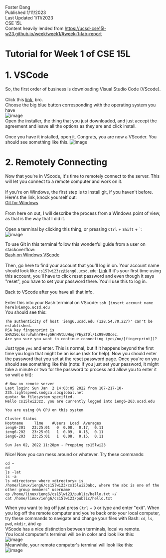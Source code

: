 Foster Dang  
Published 1/11/2023  
Last Updated 1/11/2023  
CSE 15L  
Content heavily lended from https://ucsd-cse15l-w23.github.io/week/week1/#week-1-lab-report

# Tutorial for Week 1 of CSE 15L<br><br>1. VSCode
So, the first order of business is downloading Visual Studio Code (VScode).<br>
<br>
Click this [link](https://code.visualstudio.com/download), bro.  
Choose the big blue button corresponding with the operating system you have  
![image](https://user-images.githubusercontent.com/96316038/211932916-f2c6f8c6-9ef5-4756-9723-cfbaf1da3f09.png)
<br>
Open the installer, the thing that you just downloaded, and just accept the agreement and leave all the options as they are and click install. 
<br><br>
Once you have it installed, open it. Congrats, you are now a VScoder. You should see something like this.
![image](https://user-images.githubusercontent.com/96316038/211933342-d87b49c9-85cc-405c-87d5-aaa08bec6479.png)
<br>
# 2. Remotely Connecting  
Now that you're in VScode, it's time to remotely connect to the server. This will let you connect to a remote computer and work on it. 
<br><br>
If you're on Windows, the first step is to install git, if you haven't before. Here's the link, knock yourself out:  
[Git for Windows](https://gitforwindows.org/)  
<br>From here on out, I will describe the process from a Windows point of view, as that is the way that I did it.  
<br>
Open a terminal by clicking this thing, or pressing `Ctrl` + `Shift` + `` ` ``:  
![image](https://user-images.githubusercontent.com/96316038/212623744-32cd79e1-3a89-4006-aa2c-1e464178b678.png)

To use Git in this terminal follow this wonderful guide from a user on stackoverflow:  
[Bash on Windows VScode](https://stackoverflow.com/a/50527994)  
<br>
Then, go here to find your account that you'll log in on. Your account name should look like `cs15lwi23zz@ieng6.ucsd.edu`:
[Link](https://sdacs.ucsd.edu/~icc/index.php)
If it's your first time using this account, you'll have to click reset password and even though it says "reset", you have to set your password there. You'll use this to log in.  
<br>
Back to VScode after you have all that info.  
<br>
Enter this into your Bash terminal on VScode:
`ssh [insert account name here]@ieng6.ucsd.edu`
<br>
You should see this:
```
The authenticity of host 'ieng6.ucsd.edu (128.54.70.227)' can't be established.
RSA key fingerprint is SHA256:ksruYwhnYH+sySHnHAtLUHngrPEyZTDl/1x99wUQcec.
Are you sure you want to continue connecting (yes/no/[fingerprint])? 
```
Just type `yes` and enter. This is normal, but if it happens beyond the first time you login that might be an issue (ask for help).
Now you should enter the password that you set at the reset password page. Once you're on you should see something like this (note: if you just set your password, it might take a minute or two for the password to process and allow you to enter it so wait a bit):
```
# Now on remote server
Last login: Sun Jan  2 14:03:05 2022 from 107-217-10-235.lightspeed.sndgca.sbcglobal.net
quota: No filesystem specified.
Hello cs15lwi23zz, you are currently logged into ieng6-203.ucsd.edu

You are using 0% CPU on this system

Cluster Status 
Hostname     Time    #Users  Load  Averages  
ieng6-201   23:25:01   0  0.08,  0.17,  0.11
ieng6-202   23:25:01   1  0.09,  0.15,  0.11
ieng6-203   23:25:01   1  0.08,  0.15,  0.11

Sun Jan 02, 2022 11:28pm - Prepping cs15lwi23
```
Nice! Now you can mess around or whatever. Try these commands:
```
cd ~
cd
ls -lat
ls -a
ls <directory> where <directory> is /home/linux/ieng6/cs15lwi23/cs15lwi23abc, where the abc is one of the other group members’ username
cp /home/linux/ieng6/cs15lwi23/public/hello.txt ~/
cat /home/linux/ieng6/cs15lwi23/public/hello.txt
```
When you want to log off just press `Ctrl` + `D` or type and enter "exit".
When you log off the remote computer and you're back onto your local computer, try these commands to navigate and change your files with Bash:
`cd`, `ls`, `pwd`, `mkdir`, and `cp`  
VScode has a nice distinction between terminals, local vs remote.   
You local computer's terminal will be in color and look like this:  
![image](https://user-images.githubusercontent.com/96316038/212629934-b47b2e65-3c12-4f8e-9c2b-3896b3243d84.png)
<br>
Meanwhile, your remote computer's terminal will look like this:  
![image](https://user-images.githubusercontent.com/96316038/212630102-2615f52f-faf0-4e82-9a09-fa3ac1e2676f.png)
